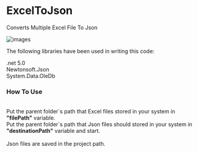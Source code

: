 # ExcelToJson
Converts Multiple Excel File To Json

![images](https://user-images.githubusercontent.com/8627007/165858064-6581791f-1fa3-4d16-9f86-7459af8c453a.jpg)

The following libraries have been used in writing this code:

.net 5.0 <br />
Newtonsoft.Json <br />
System.Data.OleDb


<h3> How To Use </h3>
 <br/>
Put the parent folder`s path that Excel files stored in your system in <b>"filePath"</b> variable. <br/>
Put the parent folder`s path that Json files should stored in your system in <b>"destinationPath"</b> variable and start. <br/>
 <br/>
Json files are saved in the project path.
